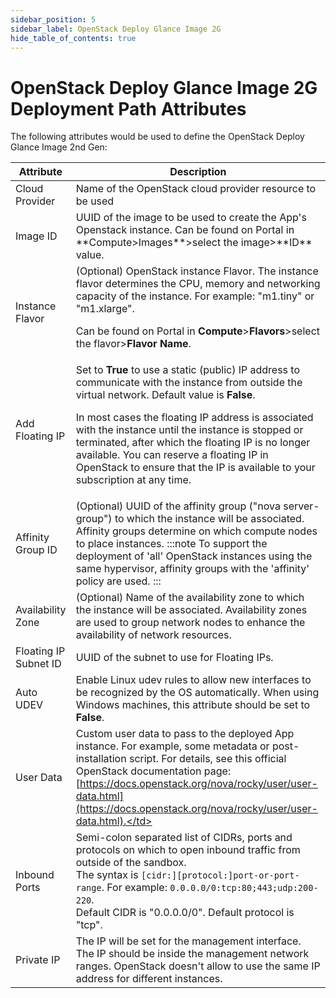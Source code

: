 ```yaml
---
sidebar_position: 5
sidebar_label: OpenStack Deploy Glance Image 2G
hide_table_of_contents: true
---
```


# OpenStack Deploy Glance Image 2G Deployment Path Attributes

The following attributes would be used to define the OpenStack Deploy Glance Image 2nd Gen:

<table>
    <thead>
        <tr>
            <th>Attribute</th>
            <th>Description</th>
        </tr>
    </thead>
    <tbody>
        <tr>
            <td>Cloud Provider</td>
            <td>Name of the OpenStack cloud provider resource to be used</td>
        </tr>
        <tr>
            <td>Image ID</td>
            <td>UUID of the image to be used to create the App's Openstack instance. Can be found on Portal in **Compute>Images**>select the image>**ID** value.</td>
        </tr>
        <tr>
            <td>Instance Flavor</td>
            <td>
            (Optional) OpenStack instance Flavor. The instance flavor determines the CPU, memory and networking capacity of the instance. For example: "m1.tiny" or "m1.xlarge".

Can be found on Portal in **Compute**>**Flavors**>select the flavor>**Flavor Name**.
            </td>
        </tr>
        <tr>
            <td>Add Floating IP</td>
            <td>
            Set to **True** to use a static (public) IP address to communicate with the instance from outside the virtual network. Default value is **False**.

In most cases the floating IP address is associated with the instance until the instance is stopped or terminated, after which the floating IP is no longer available. You can reserve a floating IP in OpenStack to ensure that the IP is available to your subscription at any time.
            </td>
        </tr>
        <tr>
            <td>Affinity Group ID</td>
            <td>
            (Optional) UUID of the affinity group ("nova server-group") to which the instance will be associated. Affinity groups determine on which compute nodes to place instances.
:::note
To support the deployment of 'all' OpenStack instances using the same hypervisor, affinity groups with the 'affinity' policy are used.
:::
            </td>
        </tr>
        <tr>
            <td>Availability Zone</td>
            <td>(Optional) Name of the availability zone to which the instance will be associated. Availability zones are used to group network nodes to enhance the availability of network resources.</td>
        </tr>
        <tr>
            <td>Floating IP Subnet ID</td>
            <td>UUID of the subnet to use for Floating IPs.</td>
        </tr>
        <tr>
            <td>Auto UDEV</td>
            <td>Enable Linux udev rules to allow new interfaces to be recognized by the OS automatically. When using Windows machines, this attribute should be set to **False**.</td>
        </tr>
        <tr>
            <td>User Data</td>
            <td>Custom user data to pass to the deployed App instance. For example, some metadata or post-installation script. For details, see this official OpenStack documentation page: [https://docs.openstack.org/nova/rocky/user/user-data.html](https://docs.openstack.org/nova/rocky/user/user-data.html).</td>
        </tr>
        <tr>
            <td>Inbound Ports</td>
            <td>
            Semi-colon separated list of CIDRs, ports and protocols on which to open inbound traffic from outside of the sandbox.  
The syntax is `[cidr:][protocol:]port-or-port-range`. For example: `0.0.0.0/0:tcp:80;443;udp:200-220`.  
Default CIDR is "0.0.0.0/0". Default protocol is "tcp".
            </td>
        </tr>
        <tr>
            <td>Private IP</td>
            <td>The IP will be set for the management interface. The IP should be inside the management network ranges. OpenStack doesn't allow to use the same IP address for different instances.</td>
        </tr>
    </tbody>
</table>